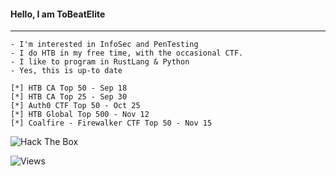 #### Hello, I am <bold>ToBeatElite</bold> 
---
```
- I'm interested in InfoSec and PenTesting
- I do HTB in my free time, with the occasional CTF.
- I like to program in RustLang & Python
- Yes, this is up-to date
```

```
[*] HTB CA Top 50 - Sep 18
[*] HTB CA Top 25 - Sep 30
[*] Auth0 CTF Top 50 - Oct 25
[*] HTB Global Top 500 - Nov 12
[*] Coalfire - Firewalker CTF Top 50 - Nov 15
```
<img src="http://www.hackthebox.eu/badge/image/422205" alt="Hack The Box">

![Views](https://visitor-badge.glitch.me/badge?page_id=ToBeatELIT3)

